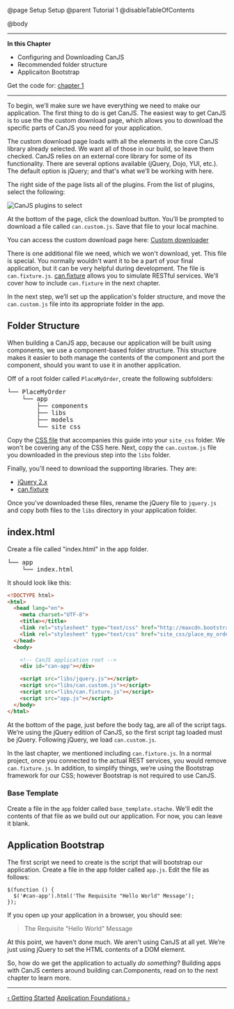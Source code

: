 @page Setup Setup
@parent Tutorial 1
@disableTableOfContents

@body

<div class="getting-started">

- - -
**In this Chapter**
 - Configuring and Downloading CanJS
 - Recommended folder structure
 - Applicaiton Bootstrap

Get the code for: [chapter 1](https://github.com/canjs/canjs/blob/minor/guides/examples/PlaceMyOrder/ch-1_canjs-getting-started.zip?raw=true)

- - -

To begin, we’ll make sure we have everything we need to make our application.
The first thing to do is get CanJS. The easiest way to get CanJS is to use
the the custom download page, which allows you to
download the specific parts of CanJS you need for your application.

The custom download page loads with all the elements in the core CanJS library
already selected. We want all of those in our build, so leave them checked.
CanJS relies on an external core library for some of its functionality. There
are several options available (jQuery, Dojo, YUI, etc.). The default option is
jQuery; and that's what we’ll be working with here.

The right side of the page lists all of the plugins. From the list of plugins,
select the following:

![CanJS plugins to select](../can/guides/images/setup/DownloadOptions.png)

At the bottom of the page, click the download button. You'll be prompted to
download a file called `can.custom.js`. Save that file to your local machine.

You can access the custom download page here: <a href="../download.html" target="_blank">Custom downloader</a>

There is one additional file we need, which we won't download, yet. This file is
special. You normally wouldn't want it to be a part of your final application,
but it can be very helpful during development. The file is `can.fixture.js`.
[can.fixture](../docs/can.fixture.html) allows you to simulate RESTful services. We'll cover how to
include `can.fixture` in the next chapter.

In the next step, we’ll set up the application's folder structure, and move the
`can.custom.js` file into its appropriate folder in the app.

## Folder Structure

When building a CanJS app, because our application will be built using
components, we use a component-based folder structure. This structure makes it
easier to both manage the contents of the component and port the component,
should you want to use it in another application.

Off of a root folder called `PlaceMyOrder`, create the following subfolders:

<pre>
└── PlaceMyOrder
    └── app
        ├── components
        ├── libs
        ├── models
        └── site_css
</pre>

Copy the <a href="https://raw.githubusercontent.com/canjs/canjs/guides-overhaul/guides/examples/PlaceMyOrder/chapter_9/app/site_css/place_my_order.css" target="_blank">CSS file</a>
that accompanies this guide into your `site_css` folder. We won't be covering
any of the CSS here. Next, copy the `can.custom.js` file you downloaded in
the previous step into the `libs` folder.

Finally, you'll need to download the supporting libraries. They are:

- <a href="http://jquery.com/download/" target="_blank">jQuery 2.x</a>
- <a href="http://canjs.com/release/2.1.4/can.fixture.js" target="_blank">can.fixture</a>

Once you've downloaded these files, rename the jQuery file to `jquery.js` and
copy both files to the `libs` directory in your application folder.

## index.html <a name="index-file"></a>
Create a file called "index.html" in the app folder.

<pre>
└── app
    └── index.html
</pre>

It should look like this:

```html
<!DOCTYPE html>
<html>
  <head lang="en">
    <meta charset="UTF-8">
    <title></title>
    <link rel="stylesheet" type="text/css" href="http://maxcdn.bootstrapcdn.com/bootstrap/3.3.1/css/bootstrap.min.css"/>
    <link rel="stylesheet" type="text/css" href="site_css/place_my_order.css"/>
  </head>
  <body>

    <!-- CanJS application root -->
    <div id="can-app"></div>

    <script src="libs/jquery.js"></script>
    <script src="libs/can.custom.js"></script>
    <script src="libs/can.fixture.js"></script>
    <script src="app.js"></script>
  </body>
</html>
```

At the bottom of the page, just before the body tag, are all of the script
tags. We’re using the jQuery edition of CanJS, so the first script tag
loaded must be jQuery. Following jQuery, we load `can.custom.js`.

In the last chapter, we mentioned including `can.fixture.js`. In a
normal project, once you connected to the actual REST services, you would
remove `can.fixture.js`. In addition, to simplify things, we’re using the
Bootstrap framework for our CSS; however Bootstrap is not required to use CanJS.

### Base Template
Create a file in the `app` folder called `base_template.stache`. We'll edit the
contents of that file as we build out our application. For now, you can
leave it blank.

## Application Bootstrap
The first script we need to create is the script that will bootstrap our
application. Create a file in the app folder called `app.js`. Edit the
file as follows:

```
$(function () {
  $('#can-app').html('The Requisite "Hello World" Message');
});
```

If you open up your application in a browser, you should see:

> The Requisite "Hello World" Message

At this point, we haven't done much. We aren't using CanJS at all yet.
We’re just using jQuery to set the HTML contents of a DOM element.

So, how do we get the application to actually *do something*? Building apps
with CanJS centers around building can.Components, read on to the next
chapter to learn more.

- - -

<span class="pull-left">[&lsaquo; Getting Started](Tutorial.html)</span>
<span class="pull-right">[Application Foundations &rsaquo;](ApplicationFoundations.html)</span>

</div>
